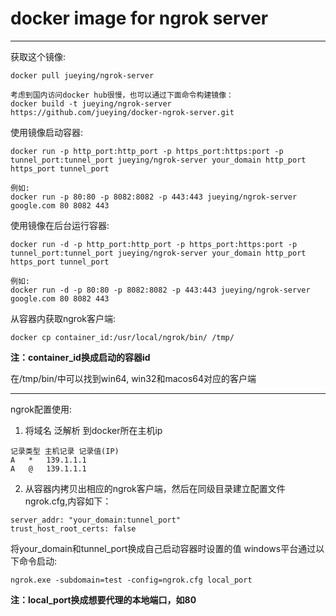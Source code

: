 
# docker image for ngrok server
----------------
获取这个镜像:

```
docker pull jueying/ngrok-server

考虑到国内访问docker hub很慢，也可以通过下面命令构建镜像：
docker build -t jueying/ngrok-server https://github.com/jueying/docker-ngrok-server.git
```

使用镜像启动容器:

```
docker run -p http_port:http_port -p https_port:https:port -p tunnel_port:tunnel_port jueying/ngrok-server your_domain http_port https_port tunnel_port

例如:
docker run -p 80:80 -p 8082:8082 -p 443:443 jueying/ngrok-server google.com 80 8082 443
```

使用镜像在后台运行容器:

```
docker run -d -p http_port:http_port -p https_port:https:port -p tunnel_port:tunnel_port jueying/ngrok-server your_domain http_port https_port tunnel_port

例如:
docker run -d -p 80:80 -p 8082:8082 -p 443:443 jueying/ngrok-server google.com 80 8082 443
```

从容器内获取ngrok客户端:

```
docker cp container_id:/usr/local/ngrok/bin/ /tmp/
```
**注：container_id换成启动的容器id**

在/tmp/bin/中可以找到win64, win32和macos64对应的客户端

--------
ngrok配置使用:

1. 将域名 泛解析 到docker所在主机ip
```
记录类型 主机记录 记录值(IP)
A	*	139.1.1.1	
A	@	139.1.1.1	
```
2. 从容器内拷贝出相应的ngrok客户端，然后在同级目录建立配置文件ngrok.cfg,内容如下：
```
server_addr: "your_domain:tunnel_port"
trust_host_root_certs: false
```
将your_domain和tunnel_port换成自己启动容器时设置的值
windows平台通过以下命令启动:
```
ngrok.exe -subdomain=test -config=ngrok.cfg local_port
```
**注：local_port换成想要代理的本地端口，如80**
